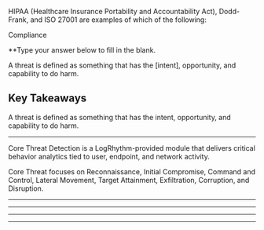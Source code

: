 

HIPAA (Healthcare Insurance Portability and Accountability Act), Dodd-Frank, and ISO 27001 are examples of which of the following:

Compliance


**Type your answer below to fill in the blank.  

A threat is defined as something that has the [intent], opportunity, and capability to do harm.

## Key Takeaways

A threat is defined as something that has the intent, opportunity, and capability to do harm.

<hr>

Core Threat Detection is a LogRhythm-provided module that delivers critical behavior analytics tied to user, endpoint, and network activity.

Core Threat focuses on Reconnaissance, Initial Compromise, Command and Control, Lateral Movement, Target Attainment, Exfiltration, Corruption, and Disruption.

<hr>


<hr>


<hr>


<hr>

